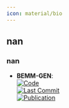 ```yaml
---
icon: material/bio
---
```



## **nan**
### **nan**
- **BEMM-GEN**:   
	[![Code](https://img.shields.io/github/stars/y4suda/BEMM-GEN?style=for-the-badge&logo=github)](https://github.com/y4suda/BEMM-GEN)  
	[![Last Commit](https://img.shields.io/github/last-commit/y4suda/BEMM-GEN?style=for-the-badge&logo=github)](https://github.com/y4suda/BEMM-GEN)  
	[![Publication](https://img.shields.io/badge/Publication-Citations:0-blue?style=for-the-badge&logo=bookstack)](https://doi.org/10.1021/acs.jcim.4c01467)  
